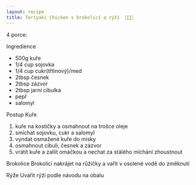 ```yaml
---
layout: recipe
title: Teriyaki Chicken s brokolicí a rýží  🍗🥦🍚 
---
```


4 porce:

Ingredience 
- 500g kuře 
- 1/4 cup sojovka
- 1/4 cup cukr(třtinový)/med
- 2tbsp česnek
- 2tbsp zázvor
- 2tbsp jarní cibulka
- pepř 
- salomyl

Postup
Kuře 
1) kuře na kostičky a osmahnout na trošce oleje
2) smíchat sojovku, cukr a salomyl 
3) vyndat osmažené kuře do misky 
4) osmahnout cibuli, česnek a zázvor
5) vrátit kuře a zallit omáčkou a nechat za stálého míchání zhoustnout

Brokolice
Brokolicí nakrájet na růžičky a vařit v osolené vodě do změknutí 

Rýže 
Uvařit rýží podle návodu na obalu 

